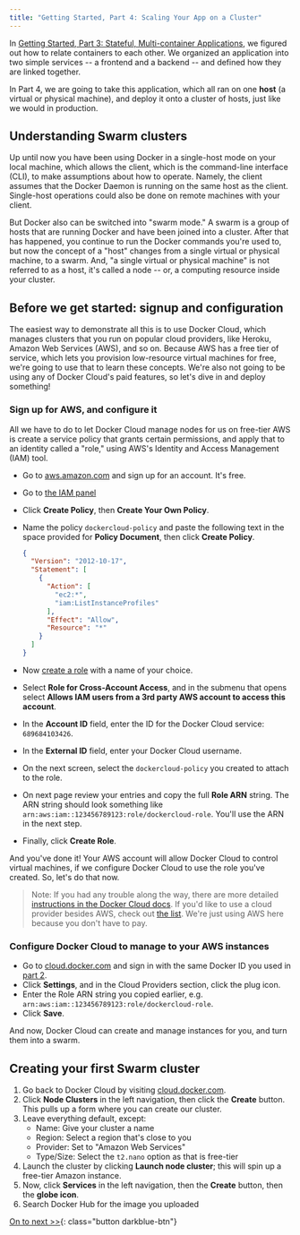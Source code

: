 ```yaml
---
title: "Getting Started, Part 4: Scaling Your App on a Cluster"
---
```


In [Getting Started, Part 3: Stateful, Multi-container Applications](part3.md),
we figured out how to relate containers to each other. We organized an
application into two simple services -- a frontend and a backend -- and defined
how they are linked together.

In Part 4, we are going to take this application, which all ran on one **host**
(a virtual or physical machine), and deploy it onto a cluster of hosts, just
like we would in production.

## Understanding Swarm clusters

Up until now you have been using Docker in a single-host mode on your local
machine, which allows the client, which is the command-line interface (CLI), to
make assumptions about how to operate. Namely, the client assumes that the
Docker Daemon is running on the same host as the client. Single-host operations
could also be done on remote machines with your client.

But Docker also can be switched into "swarm mode." A swarm is a group of hosts
that are running Docker and have been joined into a cluster. After that has
happened, you continue to run the Docker commands you're used to, but now the
concept of a "host" changes from a single virtual or physical machine, to a
swarm. And, "a single virtual or physical machine" is not referred to as a host,
it's called a node -- or, a computing resource inside your cluster.

## Before we get started: signup and configuration

The easiest way to demonstrate all this is to use Docker Cloud, which manages
clusters that you run on popular cloud providers, like Heroku, Amazon Web
Services (AWS), and so on. Because AWS has a free tier of service, which lets
you provision low-resource virtual machines for free, we're going to use that
to learn these concepts. We're also not going to be using any of Docker Cloud's
paid features, so let's dive in and deploy something!

### Sign up for AWS, and configure it

All we have to do to let Docker Cloud manage nodes for us on free-tier AWS is
create a service policy that grants certain permissions, and apply that to an
identity called a "role," using AWS's Identity and Access Management (IAM) tool.

-   Go to [aws.amazon.com](https://aws.amazon.com) and sign up for an account. It's free.
-   Go to [the IAM panel](https://console.aws.amazon.com/iam/home#policies)
-   Click **Create Policy**, then **Create Your Own Policy**.
-   Name the policy `dockercloud-policy` and paste the following text in the
    space provided for **Policy Document**, then click **Create Policy**.

    ```json
    {
      "Version": "2012-10-17",
      "Statement": [
        {
          "Action": [
            "ec2:*",
            "iam:ListInstanceProfiles"
          ],
          "Effect": "Allow",
          "Resource": "*"
        }
      ]
    }
    ```
-   Now [create a role](https://console.aws.amazon.com/iam/home#roles) with a name
    of your choice.
-   Select **Role for Cross-Account Access**, and in the submenu that opens select **Allows IAM users from a 3rd party AWS account to access this account**.
-   In the **Account ID** field, enter the ID for the Docker Cloud service: `689684103426`.
-   In the **External ID** field, enter your Docker Cloud username.
-   On the next screen, select the `dockercloud-policy` you created to attach to the role.
-   On next page review your entries and copy the full **Role ARN** string. The
    ARN string should look something like `arn:aws:iam::123456789123:role/dockercloud-role`. You'll use the ARN in the next step.
-   Finally, click **Create Role**.

And you've done it! Your AWS account will allow Docker Cloud to control
virtual machines, if we configure Docker Cloud to use the role you've created.
So, let's do that now.

> Note: If you had any trouble along the way, there are more detailed
  [instructions in the Docker Cloud docs](/docker-cloud/infrastructure/link-aws.md).
  If you'd like to use a cloud provider besides AWS, check out
  [the list](/docker-cloud/infrastructure/index.md). We're just using AWS here
  because you don't have to pay.

### Configure Docker Cloud to manage to your AWS instances

- Go to [cloud.docker.com](http://cloud.docker.com) and sign in with the
  same Docker ID you used in [part 2](/getting-started/part2.md).
- Click **Settings**, and in the Cloud Providers section, click the plug icon.
- Enter the Role ARN string you copied earlier, e.g. `arn:aws:iam::123456789123:role/dockercloud-role`.
- Click **Save**.

And now, Docker Cloud can create and manage instances for you, and turn them
into a swarm.

## Creating your first Swarm cluster

1.  Go back to Docker Cloud by visiting [cloud.docker.com](https://cloud.docker.com).
2.  Click **Node Clusters** in the left navigation, then click the **Create** button.
    This pulls up a form where you can create our cluster.
3.  Leave everything default, except:
    - Name: Give your cluster a name
    - Region: Select a region that's close to you
    - Provider: Set to "Amazon Web Services"
    - Type/Size: Select the `t2.nano` option as that is free-tier
4.  Launch the cluster by clicking **Launch node cluster**; this will spin
    up a free-tier Amazon instance.
5.  Now, click **Services** in the left navigation, then the **Create** button,
    then the **globe icon**.
6.  Search Docker Hub for the image you uploaded


[On to next >>](part5.md){: class="button darkblue-btn"}

